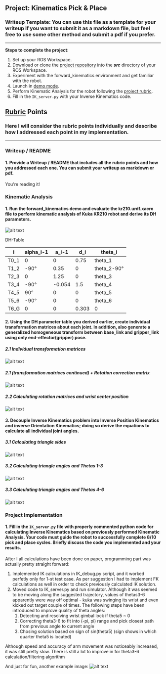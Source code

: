 ## Project: Kinematics Pick & Place
### Writeup Template: You can use this file as a template for your writeup if you want to submit it as a markdown file, but feel free to use some other method and submit a pdf if you prefer.

---


**Steps to complete the project:**  


1. Set up your ROS Workspace.
2. Download or clone the [project repository](https://github.com/udacity/RoboND-Kinematics-Project) into the ***src*** directory of your ROS Workspace.  
3. Experiment with the forward_kinematics environment and get familiar with the robot.
4. Launch in [demo mode](https://classroom.udacity.com/nanodegrees/nd209/parts/7b2fd2d7-e181-401e-977a-6158c77bf816/modules/8855de3f-2897-46c3-a805-628b5ecf045b/lessons/91d017b1-4493-4522-ad52-04a74a01094c/concepts/ae64bb91-e8c4-44c9-adbe-798e8f688193).
5. Perform Kinematic Analysis for the robot following the [project rubric](https://review.udacity.com/#!/rubrics/972/view).
6. Fill in the `IK_server.py` with your Inverse Kinematics code. 


[//]: # (Image References)

[image1]: ./misc_images/misc1.png
[image2]: ./misc_images/misc3.png
[image3]: ./misc_images/misc2.png

[DH_parameters]: ./misc_images/DH_parameters.jpg
[triangle_sides]: ./misc_images/triangle_sides.jpg
[thetas1-3]: ./misc_images/thetas1-3.jpg
[thetas4-6]: ./misc_images/thetas4-6.jpg
[transform_matrices]: ./misc_images/transform_matrices.jpg
[rotation_matrices]: ./misc_images/rotation_matrices.jpg
[correction_matrix]: ./misc_images/correction_matrix.jpg

## [Rubric](https://review.udacity.com/#!/rubrics/972/view) Points
### Here I will consider the rubric points individually and describe how I addressed each point in my implementation.  

---
### Writeup / README

#### 1. Provide a Writeup / README that includes all the rubric points and how you addressed each one.  You can submit your writeup as markdown or pdf.  

You're reading it!

### Kinematic Analysis
#### 1. Run the forward_kinematics demo and evaluate the kr210.urdf.xacro file to perform kinematic analysis of Kuka KR210 robot and derive its DH parameters.


![alt text][DH_parameters]

DH-Table

i | alpha_i-1 | a_i-1 | d_i | theta_i
--- | --- | --- | --- | ---
T0_1 | 0 | 0 | 0.75 | theta_1
T1_2 | -90° | 0.35 | 0 | theta_2-90°
T2_3 | 0 | 1.25 | 0 | theta_3
T3_4 | -90° | -0.054 | 1.5 | theta_4
T4_5 | 90° | 0 | 0 | theta_5
T5_6 | -90° | 0 | 0 | theta_6
T6_G | 0 | 0 | 0.303 | 0


#### 2. Using the DH parameter table you derived earlier, create individual transformation matrices about each joint. In addition, also generate a generalized homogeneous transform between base_link and gripper_link using only end-effector(gripper) pose.

##### 2.1 Individual transformation matrices

![alt text][transform_matrices]

##### 2.1 (transformation matrices continued) + Rotation correction matrix

![alt text][correction_matrix]


##### 2.2 Calculating rotation matrices and wrist center position

![alt text][rotation_matrices]



#### 3. Decouple Inverse Kinematics problem into Inverse Position Kinematics and inverse Orientation Kinematics; doing so derive the equations to calculate all individual joint angles.
 

##### 3.1 Calculating triangle sides

![alt text][triangle_sides]

##### 3.2 Calculating triangle angles and Thetas 1-3

![alt text][thetas1-3]

##### 3.3 Calculating triangle angles and Thetas 4-6

![alt text][thetas4-6]

### Project Implementation

#### 1. Fill in the `IK_server.py` file with properly commented python code for calculating Inverse Kinematics based on previously performed Kinematic Analysis. Your code must guide the robot to successfully complete 8/10 pick and place cycles. Briefly discuss the code you implemented and your results. 


After I all calculations have been done on paper, programming part was actually pretty straight forward:
1. Implemented IK calculations in IK_debug.py script, and it worked perfetly only for 1-st test case. As per suggestion I had to implement FK calculations as well in order to check previously calculated IK solution.
2. Moved code to IK_server.py and run simulator. Although it was seemed to be moving along the suggested trajectory, values of thetas3-6 apparently were way off optimal - kuka was swinging its wrist and even kicked out target couple of times. The following steps have been introduced to improve quality of theta angles:
    1. Detecting and resolving wrist gimbal lock if theta5 ~ 0
    2. Correcting theta3-6 to fit into (-pi, pi) range and pick closest path from previous angle to current angle
    3. Chosing solution based on sign of sin(theta5)  (sign shows in which quarter theta5 is located)

Although speed and accuracy of arm movement was noticeably increased, it was still pretty slow. There is still a lot to improve in for theta3-6 calculation/filtering algorithm



And just for fun, another example image:
![alt text][image3]


